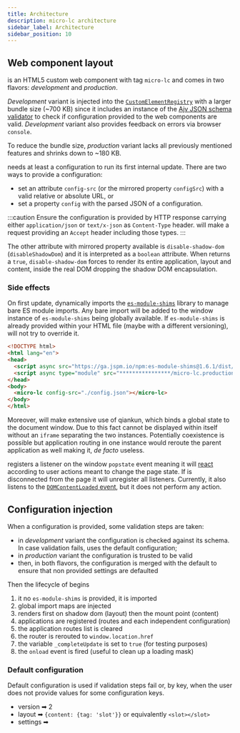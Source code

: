 ```yaml
---
title: Architecture
description: micro-lc architecture
sidebar_label: Architecture
sidebar_position: 10
---
```


## Web component layout

<micro-lc></micro-lc> is an HTML5 custom web component with tag `micro-lc` and comes in two flavors: _development_ and
_production_.

_Development_ variant is injected into the 
[`CustomElementRegistry`](https://developer.mozilla.org/en-US/docs/Web/API/CustomElementRegistry) with a larger bundle
size (~700 KB) since it includes an instance of the [Ajv JSON schema validator](https://ajv.js.org/) to check if
configuration provided to the web components are valid. _Development_ variant also provides feedback on errors via
browser `console`.

To reduce the bundle size, _production_ variant lacks all previously mentioned features and shrinks down to ~180 KB.

<micro-lc></micro-lc> needs at least a configuration to run its first internal update. There are two ways to provide a configuration:
* set an attribute `config-src` (or the mirrored property `configSrc`) with a valid relative or absolute URL, or 
* set a property `config` with the parsed JSON of a configuration.

:::caution
Ensure the configuration is provided by HTTP response carrying either `application/json` or `text/x-json` as 
`Content-Type` header. <micro-lc></micro-lc> will make a request providing an `Accept` header including those types.
:::

The other attribute with mirrored property available is `disable-shadow-dom` (`disableShadowDom`) and it is interpreted
as a `boolean` attribute. When returns a `true`, `disable-shadow-dom` forces <micro-lc></micro-lc> to render its entire application,
layout and content, inside the real DOM dropping the shadow DOM encapsulation.

### Side effects

On first update, <micro-lc></micro-lc> dynamically imports the [`es-module-shims`](https://github.com/guybedford/es-module-shims) library
to manage bare ES module imports. Any bare import will be added to the window instance of `es-module-shims` being globally
available. If `es-module-shims` is already provided within your HTML file (maybe with a different versioning), <micro-lc></micro-lc>
will not try to override it.

```html title="index.html"
<!DOCTYPE html>
<html lang="en">
<head>
  <script async src="https://ga.jspm.io/npm:es-module-shims@1.6.1/dist/es-module-shims.js"></script>
  <script async type="module" src="****************/micro-lc.production.js"></script>
</head>
<body>
  <micro-lc config-src="./config.json"></micro-lc>
</body>
</html>
```

Moreover, <micro-lc></micro-lc> will make extensive use of qiankun, which binds a global state to the document window. Due to this fact
<micro-lc></micro-lc> cannot be displayed within itself without an `iframe` separating the two instances. Potentially coexistence is
possible but application routing in one instance would reroute the parent application as well making it, *de facto* useless.

<micro-lc></micro-lc> registers a listener on the window `popstate` event meaning it will 
[react](https://developer.mozilla.org/en-US/docs/Web/API/Window/popstate_event) according to user actions meant to change
the page state. If <micro-lc></micro-lc> is disconnected from the page it will unregister all listeners. Currently, it also listens 
to the [`DOMContentLoaded` event](https://developer.mozilla.org/en-US/docs/Web/API/Window/DOMContentLoaded_event), but it
does not perform any action.

## Configuration injection

When a configuration is provided, some validation steps are taken:
- in _development_ variant the configuration is checked against its schema. In case validation fails, <micro-lc></micro-lc> uses the 
default configuration;
- in _production_ variant the configuration is trusted to be valid
- then, in both flavors, the configuration is merged with the default to ensure that non provided settings are defaulted

Then the lifecycle of <micro-lc></micro-lc> begins
1. it no `es-module-shims` is provided, it is imported
2. global import maps are injected
3. <micro-lc></micro-lc> renders first on shadow dom (layout) then the mount point (content)
4. applications are registered (routes and each independent configuration)
5. the application routes list is cleared
6. the router is rerouted to `window.location.href`
7. the variable `_completeUpdate` is set to `true` (for testing purposes)
8. the `onload` event is fired (useful to clean up a loading mask)

### Default configuration

Default configuration is used if validation steps fail or, by key, when
the user does not provide values for some configuration keys.

- version ➡ 2
- layout ➡ `{content: {tag: 'slot'}}` or equivalently `<slot></slot>`
- settings ➡
